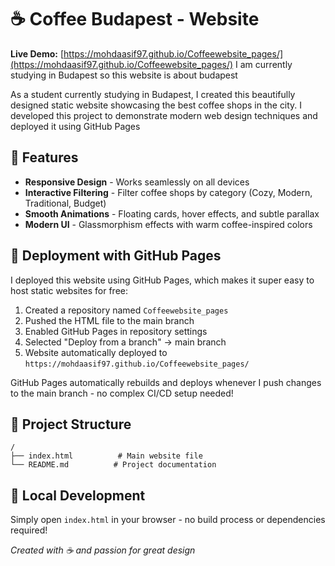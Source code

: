 # ☕ Coffee Budapest - Website

**Live Demo:** [https://mohdaasif97.github.io/Coffeewebsite_pages/](https://mohdaasif97.github.io/Coffeewebsite_pages/)
I am currently studying in Budapest so this website is about budapest

As a student currently studying in Budapest, I created this beautifully designed static website showcasing the best coffee shops in the city. I developed this project to demonstrate modern web design techniques and deployed it using GitHub Pages

## 🚀 Features

- **Responsive Design** - Works seamlessly on all devices
- **Interactive Filtering** - Filter coffee shops by category (Cozy, Modern, Traditional, Budget)
- **Smooth Animations** - Floating cards, hover effects, and subtle parallax
- **Modern UI** - Glassmorphism effects with warm coffee-inspired colors

## 📱 Deployment with GitHub Pages

I deployed this website using GitHub Pages, which makes it super easy to host static websites for free:

1. Created a repository named `Coffeewebsite_pages`
2. Pushed the HTML file to the main branch
3. Enabled GitHub Pages in repository settings
4. Selected "Deploy from a branch" → main branch
5. Website automatically deployed to `https://mohdaasif97.github.io/Coffeewebsite_pages/`

GitHub Pages automatically rebuilds and deploys whenever I push changes to the main branch - no complex CI/CD setup needed!

## 📂 Project Structure

```
/
├── index.html          # Main website file
└── README.md          # Project documentation
```

## 🔧 Local Development

Simply open `index.html` in your browser - no build process or dependencies required!


*Created with ☕ and passion for great design*
